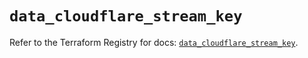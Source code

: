 # `data_cloudflare_stream_key`

Refer to the Terraform Registry for docs: [`data_cloudflare_stream_key`](https://registry.terraform.io/providers/cloudflare/cloudflare/5.7.1/docs/data-sources/stream_key).
